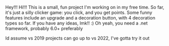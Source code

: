 Hey!!! Hi!!! This is a small, fun project I'm working on in my free time. So far, it's just a silly clicker game: you click, and you get points.
Some funny features include an upgrade and a decoration button, with 4 decoration types so far.
If you have any ideas, lmk!! :)
Oh yeah, you need a .net framework, probably 6.0+ preferably

Id assume vs 2019 projects can go up to vs 2022, I've gotta try it out
